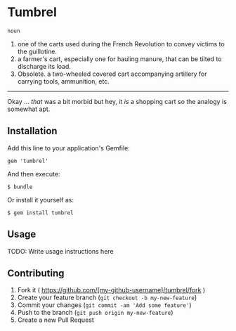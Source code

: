 # Tumbrel

`noun`

1. one of the carts used during the French Revolution to convey victims to the guillotine.
2. a farmer's cart, especially one for hauling manure, that can be tilted to discharge its load.
3. Obsolete. a two-wheeled covered cart accompanying artillery for carrying tools, ammunition, etc.

***

Okay ... *that* was a bit morbid but hey, it *is* a shopping cart so the analogy is somewhat apt.

## Installation

Add this line to your application's Gemfile:

    gem 'tumbrel'

And then execute:

    $ bundle

Or install it yourself as:

    $ gem install tumbrel

## Usage

TODO: Write usage instructions here

## Contributing

1. Fork it ( https://github.com/[my-github-username]/tumbrel/fork )
2. Create your feature branch (`git checkout -b my-new-feature`)
3. Commit your changes (`git commit -am 'Add some feature'`)
4. Push to the branch (`git push origin my-new-feature`)
5. Create a new Pull Request